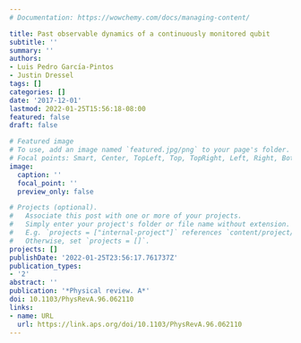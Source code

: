 ```yaml
---
# Documentation: https://wowchemy.com/docs/managing-content/

title: Past observable dynamics of a continuously monitored qubit
subtitle: ''
summary: ''
authors:
- Luis Pedro Garcı́a-Pintos
- Justin Dressel
tags: []
categories: []
date: '2017-12-01'
lastmod: 2022-01-25T15:56:18-08:00
featured: false
draft: false

# Featured image
# To use, add an image named `featured.jpg/png` to your page's folder.
# Focal points: Smart, Center, TopLeft, Top, TopRight, Left, Right, BottomLeft, Bottom, BottomRight.
image:
  caption: ''
  focal_point: ''
  preview_only: false

# Projects (optional).
#   Associate this post with one or more of your projects.
#   Simply enter your project's folder or file name without extension.
#   E.g. `projects = ["internal-project"]` references `content/project/deep-learning/index.md`.
#   Otherwise, set `projects = []`.
projects: []
publishDate: '2022-01-25T23:56:17.761737Z'
publication_types:
- '2'
abstract: ''
publication: '*Physical review. A*'
doi: 10.1103/PhysRevA.96.062110
links:
- name: URL
  url: https://link.aps.org/doi/10.1103/PhysRevA.96.062110
---
```


